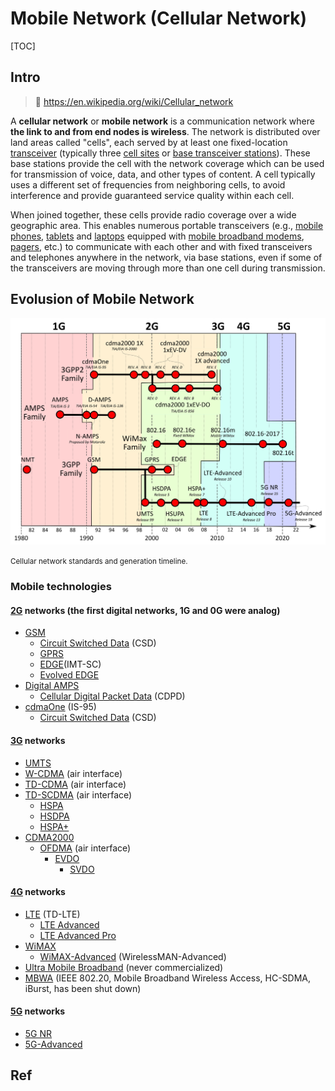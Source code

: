 # Mobile Network (Cellular Network)

[TOC]



## Intro
> 🔗 https://en.wikipedia.org/wiki/Cellular_network

A **cellular network** or **mobile network** is a communication network where **the link to and from end nodes is wireless**. The network is distributed over land areas called "cells", each served by at least one fixed-location [transceiver](https://en.wikipedia.org/wiki/Transceiver) (typically three [cell sites](https://en.wikipedia.org/wiki/Cell_site) or [base transceiver stations](https://en.wikipedia.org/wiki/Base_transceiver_station)). These base stations provide the cell with the network coverage which can be used for transmission of voice, data, and other types of content. A cell typically uses a different set of frequencies from neighboring cells, to avoid interference and provide guaranteed service quality within each cell. 

When joined together, these cells provide radio coverage over a wide geographic area. This enables numerous portable transceivers (e.g., [mobile phones](https://en.wikipedia.org/wiki/Mobile_phone), [tablets](https://en.wikipedia.org/wiki/Tablet_computer) and [laptops](https://en.wikipedia.org/wiki/Laptop) equipped with [mobile broadband modems](https://en.wikipedia.org/wiki/Mobile_broadband_modem), [pagers](https://en.wikipedia.org/wiki/Pager), etc.) to communicate with each other and with fixed transceivers and telephones anywhere in the network, via base stations, even if some of the transceivers are moving through more than one cell during transmission.



## Evolusion of Mobile Network

![img](../../../../../Assets/Pics/1920px-Cellular_network_standards_and_generation_timeline.svg.png)

<small>Cellular network standards and generation timeline.</small>



### Mobile technologies
#### [2G](https://en.wikipedia.org/wiki/2G) networks (the first digital networks, 1G and 0G were analog)

- [GSM](https://en.wikipedia.org/wiki/GSM)
  - [Circuit Switched Data](https://en.wikipedia.org/wiki/Circuit_Switched_Data) (CSD)
  - [GPRS](https://en.wikipedia.org/wiki/GPRS)
  - [EDGE](https://en.wikipedia.org/wiki/EDGE)(IMT-SC)
  - [Evolved EDGE](https://en.wikipedia.org/wiki/Evolved_EDGE)
- [Digital AMPS](https://en.wikipedia.org/wiki/Digital_AMPS)
  - [Cellular Digital Packet Data](https://en.wikipedia.org/wiki/Cellular_Digital_Packet_Data) (CDPD)
- [cdmaOne](https://en.wikipedia.org/wiki/CdmaOne) (IS-95)
  - [Circuit Switched Data](https://en.wikipedia.org/wiki/Circuit_Switched_Data) (CSD)

#### [3G](https://en.wikipedia.org/wiki/3G) networks

-  [UMTS](https://en.wikipedia.org/wiki/UMTS)
  - [W-CDMA](https://en.wikipedia.org/wiki/W-CDMA) (air interface)
  - [TD-CDMA](https://en.wikipedia.org/wiki/TD-CDMA) (air interface)
  - [TD-SCDMA](https://en.wikipedia.org/wiki/TD-SCDMA) (air interface)
    - [HSPA](https://en.wikipedia.org/wiki/High_Speed_Packet_Access)
    - [HSDPA](https://en.wikipedia.org/wiki/HSDPA)
    - [HSPA+](https://en.wikipedia.org/wiki/HSPA%2B)
- [CDMA2000](https://en.wikipedia.org/wiki/CDMA2000)
  - [OFDMA](https://en.wikipedia.org/wiki/OFDMA) (air interface)
    - [EVDO](https://en.wikipedia.org/wiki/EVDO)
      - [SVDO](https://en.wikipedia.org/wiki/SVDO)

#### [4G](https://en.wikipedia.org/wiki/4G) networks

- [LTE](https://en.wikipedia.org/wiki/LTE_(telecommunication)) (TD-LTE)
  - [LTE Advanced](https://en.wikipedia.org/wiki/LTE_Advanced)
  - [LTE Advanced Pro](https://en.wikipedia.org/wiki/LTE_Advanced_Pro)
- [WiMAX](https://en.wikipedia.org/wiki/WiMAX)
  - [WiMAX-Advanced](https://en.wikipedia.org/wiki/WiMAX-Advanced) (WirelessMAN-Advanced)
- [Ultra Mobile Broadband](https://en.wikipedia.org/wiki/Ultra_Mobile_Broadband) (never commercialized)
- [MBWA](https://en.wikipedia.org/wiki/IEEE_802.20) (IEEE 802.20, Mobile Broadband Wireless Access, HC-SDMA, iBurst, has been shut down)

#### [5G](https://en.wikipedia.org/wiki/5G) networks

- [5G NR](https://en.wikipedia.org/wiki/5G_NR)
- [5G-Advanced](https://en.wikipedia.org/wiki/5G-Advanced)



## Ref

